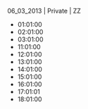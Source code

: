 06_03_2013 | Private | ZZ 
* 01:01:00
* 02:01:00
* 03:01:00
* 11:01:00
* 12:01:00
* 13:01:00
* 14:01:00
* 15:01:00
* 16:01:00
* 17:01:01
* 18:01:00
